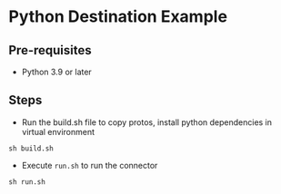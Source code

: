 # Python Destination Example

## Pre-requisites
- Python 3.9 or later

## Steps
- Run the build.sh file to copy protos, install python dependencies in virtual environment
```commandline
sh build.sh
```

- Execute `run.sh` to run the connector
```commandline
sh run.sh
```